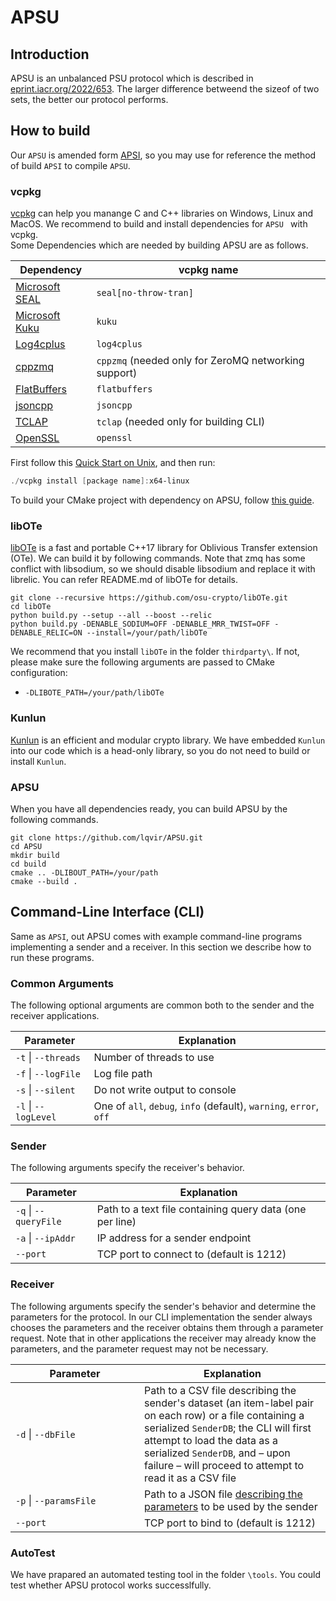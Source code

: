 # APSU

## Introduction
APSU is an unbalanced PSU protocol which is described in [eprint.iacr.org/2022/653](https://eprint.iacr.org/2022/653). The larger difference betweend the sizeof of two sets, the better our protocol performs.    


## How to build

Our `APSU` is amended form [APSI](https://github.com/microsoft/APSI), so you may use for reference the method of build `APSI` to compile `APSU`. 

### vcpkg
[vcpkg](https://github.com/microsoft/vcpkg) can help you manange C and C++ libraries on Windows, Linux and MacOS. We recommend to build and install dependencies for `APSU ` with vcpkg.  
Some Dependencies which are needed by building APSU are as follows. 

| Dependency                                                | vcpkg name                                           |
|-----------------------------------------------------------|------------------------------------------------------|
| [Microsoft SEAL](https://github.com/microsoft/SEAL)       | `seal[no-throw-tran]`                                |
| [Microsoft Kuku](https://github.com/microsoft/Kuku)       | `kuku`                                               |
| [Log4cplus](https://github.com/log4cplus/log4cplus)       | `log4cplus`                                          |
| [cppzmq](https://github.com/zeromq/cppzmq)                | `cppzmq` (needed only for ZeroMQ networking support) |
| [FlatBuffers](https://github.com/google/flatbuffers)      | `flatbuffers`                                        |
| [jsoncpp](https://github.com/open-source-parsers/jsoncpp) | `jsoncpp`                                            |
| [TCLAP](https://sourceforge.net/projects/tclap/)          | `tclap` (needed only for building CLI)               |
| [OpenSSL](https://www.openssl.org/)                       | `openssl`                                            |



First follow this [Quick Start on Unix](https://github.com/microsoft/vcpkg#quick-start-unix), and then run:
```powershell
./vcpkg install [package name]:x64-linux
```


To build your CMake project with dependency on APSU, follow [this guide](https://github.com/microsoft/vcpkg#using-vcpkg-with-cmake).

### libOTe
[libOTe](https://github.com/osu-crypto/libOTe) is a  fast and portable C++17 library for Oblivious Transfer extension (OTe). We can build it by following commands. Note that zmq has some conflict with libsodium, so we should disable libsodium and replace it with librelic. You can refer README.md of libOTe for details.
```
git clone --recursive https://github.com/osu-crypto/libOTe.git
cd libOTe
python build.py --setup --all --boost --relic
python build.py -DENABLE_SODIUM=OFF -DENABLE_MRR_TWIST=OFF -DENABLE_RELIC=ON --install=/your/path/libOTe
```
We recommend that you install `libOTe` in the folder `thirdparty\`. If not, please make sure the following arguments are passed to CMake configuration:
- `-DLIBOTE_PATH=/your/path/libOTe`


### Kunlun
[Kunlun](https://github.com/yuchen1024/Kunlun) is an efficient and modular crypto library. We have embedded ```Kunlun``` into our code which is a head-only library, so you do not need to build or install ```Kunlun```. 
### APSU
When you have all dependencies ready, you can build APSU by the following commands. 
```
git clone https://github.com/lqvir/APSU.git
cd APSU
mkdir build
cd build
cmake .. -DLIBOUT_PATH=/your/path
cmake --build . 

```
## Command-Line Interface (CLI)
Same as `APSI`, out APSU comes with example command-line programs implementing a sender and a receiver.
In this section we describe how to run these programs.

### Common Arguments

The following optional arguments are common both to the sender and the receiver applications.

| Parameter | Explanation |
|-----------|-------------|
| `-t` \| `--threads` | Number of threads to use |
| `-f` \| `--logFile` | Log file path |
| `-s` \| `--silent` | Do not write output to console |
| `-l` \| `--logLevel` | One of `all`, `debug`, `info` (default), `warning`, `error`, `off` |

### Sender

The following arguments specify the receiver's behavior.

| Parameter | Explanation |
|-----------|-------------|
| `-q` \| `--queryFile` | Path to a text file containing query data (one per line) |
| `-a` \| `--ipAddr` | IP address for a sender endpoint |
| `--port` | TCP port to connect to (default is 1212) |

### Receiver

The following arguments specify the sender's behavior and determine the parameters for the protocol.
In our CLI implementation the sender always chooses the parameters and the receiver obtains them through a parameter request.
Note that in other applications the receiver may already know the parameters, and the parameter request may not be necessary.

| <div style="width:190px">Parameter</div> | Explanation |
|-----------|-------------|
| `-d` \| `--dbFile` | Path to a CSV file describing the sender's dataset (an item-label pair on each row) or a file containing a serialized `SenderDB`; the CLI will first attempt to load the data as a serialized `SenderDB`, and &ndash; upon failure &ndash; will proceed to attempt to read it as a CSV file |
| `-p` \| `--paramsFile` | Path to a JSON file [describing the parameters](#loading-from-json) to be used by the sender
| `--port` | TCP port to bind to (default is 1212) |


### AutoTest
We have prapared an automated testing tool in the folder `\tools`. You could test whether APSU protocol works successlfully.